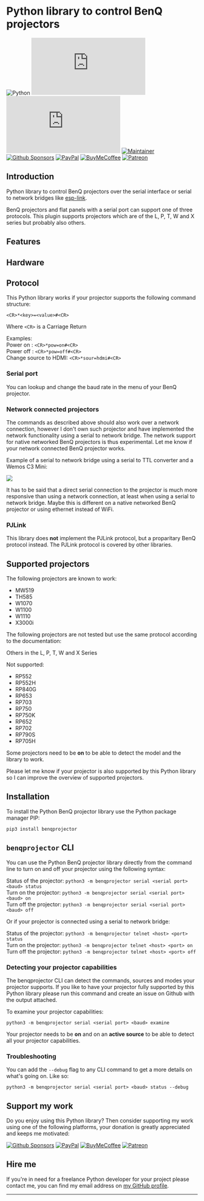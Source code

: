 # Python library to control BenQ projectors

![Python][python-shield]
[![GitHub Release][releases-shield]][releases]
[![Licence][license-shield]][license]
[![Maintainer][maintainer-shield]][maintainer]  
[![Github Sponsors][github-shield]][github]
[![PayPal][paypal-shield]][paypal]
[![BuyMeCoffee][buymecoffee-shield]][buymecoffee]
[![Patreon][patreon-shield]][patreon]

## Introduction

Python library to control BenQ projectors over the serial interface or serial to network bridges
like [esp-link](https://github.com/jeelabs/esp-link).

BenQ projectors and flat panels with a serial port can support one of three protocols. This plugin
supports projectors which are of the L, P, T, W and X series but probably also others.

## Features

## Hardware

## Protocol

This Python library works if your projector supports the following command structure: 

`<CR>*<key>=<value>#<CR>`

Where `<CR>` is a Carriage Return

Examples:  
Power on   : `<CR>*pow=on#<CR>`  
Power off  : `<CR>*pow=off#<CR>`  
Change source to HDMI: `<CR>*sour=hdmi#<CR>`  

### Serial port

You can lookup and change the baud rate in the menu of your BenQ projector.

### Network connected projectors

The commands as described above should also work over a network connection, however I don't own
such projector and have implemented the network functionality using a serial to network bridge. The
network support for native networked BenQ projectors is thus experimental. Let me know if your
network connected BenQ projector works.

Example of a serial to network bridge using a serial to TTL converter and a Wemos C3 Mini:

<img src="https://raw.githubusercontent.com/rrooggiieerr/benqprojector.py/main/serial%20to%20network%20bridge.png">

It has to be said that a direct serial connection to the projector is much more responsive than
using a network connection, at least when using a serial to network bridge. Maybe this is different
on a native networked BenQ projector or using ethernet instead of WiFi.

### PJLink

This library does **not** implement the PJLink protocol, but a proparitary BenQ protocol instead.
The PJLink protocol is covered by other libraries.

## Supported projectors

The following projectors are known to work:

* MW519
* TH585
* W1070
* W1100
* W1110
* X3000i

The following projectors are not tested but use the same protocol according to the documentation:

Others in the L, P, T, W and X Series

Not supported:

* RP552
* RP552H
* RP840G
* RP653
* RP703
* RP750
* RP750K
* RP652
* RP702
* RP790S
* RP705H

Some projectors need to be **on** to be able to detect the model and the library to work.

Please let me know if your projector is also supported by this Python library so I can improve the
overview of supported projectors.

## Installation

To install the Python BenQ projector library use the Python package manager PIP:

`pip3 install benqprojector`

## `benqprojector` CLI

You can use the Python BenQ projector library directly from the command line to turn on and off
your projector using the following syntax:

Status of the projector: `python3 -m benqprojector serial <serial port> <baud> status`  
Turn on the projector: `python3 -m benqprojector serial <serial port> <baud> on`  
Turn off the projector: `python3 -m benqprojector serial <serial port> <baud> off`

Or if your projector is connected using a serial to network bridge:

Status of the projector: `python3 -m benqprojector telnet <host> <port> status`  
Turn on the projector: `python3 -m benqprojector telnet <host> <port> on`  
Turn off the projector: `python3 -m benqprojector telnet <host> <port> off`

### Detecting your projector capabilities

The benqprojector CLI can detect the commands, sources and modes your projector supports. If you
like to have your projector fully supported by this Python library please run this command and
create an issue on Github with the output attached.

To examine your projector capabilities:

`python3 -m benqprojector serial <serial port> <baud> examine`

Your projector needs to be **on** and on an **active source** to be able to detect all your
projector capabilities.

### Troubleshooting

You can add the `--debug` flag to any CLI command to get a more details on what's going on. Like so:

`python3 -m benqprojector serial <serial port> <baud> status --debug`

## Support my work

Do you enjoy using this Python library? Then consider supporting my work using one of the following
platforms, your donation is greatly appreciated and keeps me motivated:

[![Github Sponsors][github-shield]][github]
[![PayPal][paypal-shield]][paypal]
[![BuyMeCoffee][buymecoffee-shield]][buymecoffee]
[![Patreon][patreon-shield]][patreon]

## Hire me

If you're in need for a freelance Python developer for your project please contact me, you can find
my email address on [my GitHub profile](https://github.com/rrooggiieerr).

---

[python-shield]: https://img.shields.io/badge/python-3670A0?style=for-the-badge&logo=python&logoColor=ffdd54
[releases]: https://github.com/rrooggiieerr/benqprojector.py/releases
[releases-shield]: https://img.shields.io/github/v/release/rrooggiieerr/benqprojector.py?style=for-the-badge
[license]: ./LICENSE
[license-shield]: https://img.shields.io/github/license/rrooggiieerr/benqprojector.py?style=for-the-badge
[maintainer]: https://github.com/rrooggiieerr
[maintainer-shield]: https://img.shields.io/badge/MAINTAINER-%40rrooggiieerr-41BDF5?style=for-the-badge
[paypal]: https://paypal.me/seekingtheedge
[paypal-shield]: https://img.shields.io/badge/PayPal-00457C?style=for-the-badge&logo=paypal&logoColor=white
[buymecoffee]: https://www.buymeacoffee.com/rrooggiieerr
[buymecoffee-shield]: https://img.shields.io/badge/Buy%20Me%20a%20Coffee-ffdd00?style=for-the-badge&logo=buy-me-a-coffee&logoColor=black
[github]: https://github.com/sponsors/rrooggiieerr
[github-shield]: https://img.shields.io/badge/sponsor-30363D?style=for-the-badge&logo=GitHub-Sponsors&logoColor=ea4aaa
[patreon]: https://www.patreon.com/seekingtheedge/creators
[patreon-shield]: https://img.shields.io/badge/Patreon-F96854?style=for-the-badge&logo=patreon&logoColor=white
